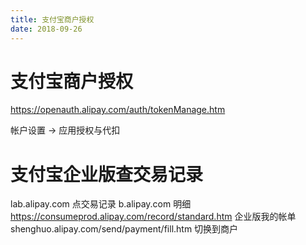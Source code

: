 ```yaml
---
title: 支付宝商户授权
date: 2018-09-26
---
```

# 支付宝商户授权
https://openauth.alipay.com/auth/tokenManage.htm

帐户设置 -> 应用授权与代扣

# 支付宝企业版查交易记录
lab.alipay.com 点交易记录
b.alipay.com 明细
https://consumeprod.alipay.com/record/standard.htm 企业版我的帐单
shenghuo.alipay.com/send/payment/fill.htm 切换到商户